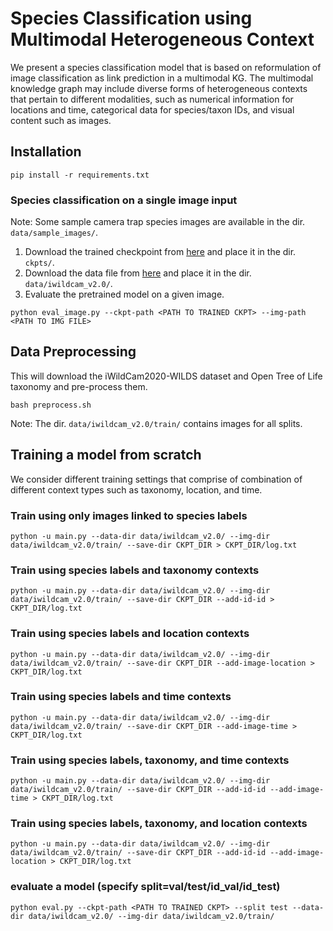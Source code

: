 # Species Classification using Multimodal Heterogeneous Context

We present a species classification model that is based on reformulation of image classification as link prediction in a multimodal KG. The multimodal knowledge graph may include diverse forms of heterogeneous contexts that pertain to different modalities, such as numerical information for locations and time, categorical data for species/taxon IDs, and visual content such as images.

## Installation

```
pip install -r requirements.txt
```

### Species classification on a single image input
Note: Some sample camera trap species images are available in the dir. `data/sample_images/`.

1. Download the trained checkpoint from [here](https://buckeyemailosu-my.sharepoint.com/:u:/g/personal/pahuja_9_buckeyemail_osu_edu/EQMx5KOJledHkhObXTemw3sBIJGQD4B_mvmPbri6-NE-lQ?e=E96LiI) and place it in the dir. `ckpts/`.
2. Download the data file from [here](https://buckeyemailosu-my.sharepoint.com/:x:/g/personal/pahuja_9_buckeyemail_osu_edu/Eca8a9n25adMt3EV0icU9CMB_SYDF89HvVi3dnC21iZA2w?e=cUOLu5) and place it in the dir. `data/iwildcam_v2.0/`.
3. Evaluate the pretrained model on a given image.
```
python eval_image.py --ckpt-path <PATH TO TRAINED CKPT> --img-path <PATH TO IMG FILE>
```

## Data Preprocessing
This will download the iWildCam2020-WILDS dataset and Open Tree of Life taxonomy and pre-process them.
```
bash preprocess.sh
```

Note: The dir. `data/iwildcam_v2.0/train/` contains images for all splits.

## Training a model from scratch

We consider different training settings that comprise of combination of different context types such as taxonomy, location, and time.

### Train using only images linked to species labels
```
python -u main.py --data-dir data/iwildcam_v2.0/ --img-dir data/iwildcam_v2.0/train/ --save-dir CKPT_DIR > CKPT_DIR/log.txt
```

### Train using species labels and taxonomy contexts
```
python -u main.py --data-dir data/iwildcam_v2.0/ --img-dir data/iwildcam_v2.0/train/ --save-dir CKPT_DIR --add-id-id > CKPT_DIR/log.txt
```

### Train using species labels and location contexts
```
python -u main.py --data-dir data/iwildcam_v2.0/ --img-dir data/iwildcam_v2.0/train/ --save-dir CKPT_DIR --add-image-location > CKPT_DIR/log.txt
```

### Train using species labels and time contexts
```
python -u main.py --data-dir data/iwildcam_v2.0/ --img-dir data/iwildcam_v2.0/train/ --save-dir CKPT_DIR --add-image-time > CKPT_DIR/log.txt
```

### Train using species labels, taxonomy, and time contexts
```
python -u main.py --data-dir data/iwildcam_v2.0/ --img-dir data/iwildcam_v2.0/train/ --save-dir CKPT_DIR --add-id-id --add-image-time > CKPT_DIR/log.txt
```

###  Train using species labels, taxonomy, and location contexts
```
python -u main.py --data-dir data/iwildcam_v2.0/ --img-dir data/iwildcam_v2.0/train/ --save-dir CKPT_DIR --add-id-id --add-image-location > CKPT_DIR/log.txt
```

### evaluate a model (specify split=val/test/id_val/id_test)
```
python eval.py --ckpt-path <PATH TO TRAINED CKPT> --split test --data-dir data/iwildcam_v2.0/ --img-dir data/iwildcam_v2.0/train/
```
